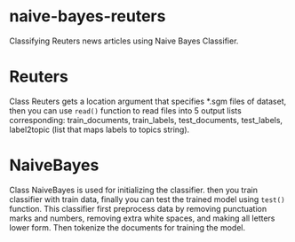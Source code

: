 # naive-bayes-reuters
Classifying Reuters news articles using Naive Bayes Classifier.

# Reuters
Class Reuters gets a location argument that specifies *.sgm files of dataset, then you can use `read()` function to read files into 5 output lists corresponding: 
train_documents, train_labels, test_documents, test_labels, label2topic (list that maps labels to topics string).

# NaiveBayes
Class NaiveBayes is used for initializing the classifier. then you train classifier with train data, finally you can test the trained model using `test()` function.
This classifier first preprocess data by removing punctuation marks and numbers, removing extra white spaces, and making all letters lower form.
Then tokenize the documents for training the model.
